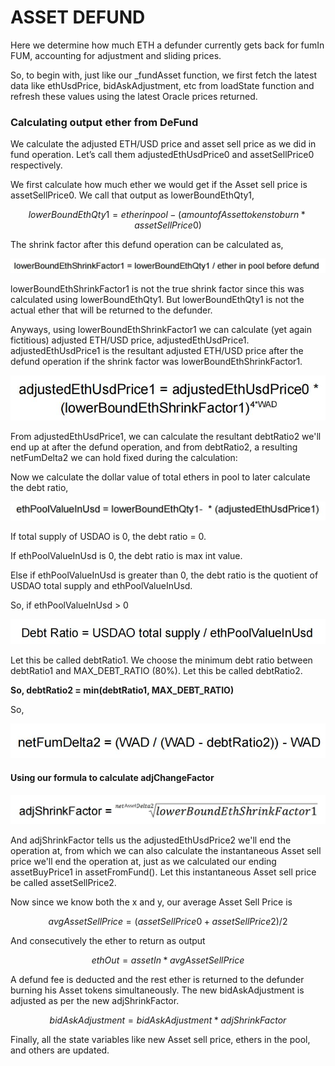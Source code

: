 # ASSET DEFUND

Here we determine how much ETH a defunder currently gets back for fumIn FUM, accounting for adjustment and sliding prices.

So, to begin with, just like our \_fundAsset function, we first fetch the latest data like ethUsdPrice, bidAskAdjustment, etc from loadState function and refresh these values using the latest Oracle prices returned.

### Calculating output ether from DeFund

We calculate the adjusted ETH/USD price and asset sell price as we did in fund operation. Let’s call them adjustedEthUsdPrice0 and assetSellPrice0 respectively.

We first calculate how much ether we would get if the Asset sell price is assetSellPrice0. We call that output as lowerBoundEthQty1,

$$
lowerBoundEthQty1 = ether in pool - (amount of Asset tokens to burn * assetSellPrice0)
$$

The shrink factor after this defund operation can be calculated as,

![](../../../.gitbook/assets/capture%20%289%29.jpg)

lowerBoundEthShrinkFactor1 is not the true shrink factor since this was calculated using lowerBoundEthQty1. But lowerBoundEthQty1 is not the actual ether that will be returned to the defunder.

Anyways, using lowerBoundEthShrinkFactor1 we can calculate \(yet again fictitious\) adjusted ETH/USD price, adjustedEthUsdPrice1. adjustedEthUsdPrice1 is the resultant adjusted ETH/USD price after the defund operation if the shrink factor was lowerBoundEthShrinkFactor1.

![](../../../.gitbook/assets/capture%20%286%29.jpg)

From adjustedEthUsdPrice1, we can calculate the resultant debtRatio2 we'll end up at after the defund operation, and from debtRatio2, a resulting netFumDelta2 we can hold fixed during the calculation:

Now we calculate the dollar value of total ethers in pool to later calculate the debt ratio,

![](../../../.gitbook/assets/capture%20%285%29.jpg)

If total supply of USDAO is 0, the debt ratio = 0. 

If ethPoolValueInUsd is 0, the debt ratio is max int value.

Else if ethPoolValueInUsd is greater than 0, the debt ratio is the quotient of USDAO total supply and ethPoolValueInUsd.

So, if ethPoolValueInUsd &gt; 0

![](../../../.gitbook/assets/capture%20%282%29.jpg)

Let this be called debtRatio1. We choose the minimum debt ratio between debtRatio1 and MAX\_DEBT\_RATIO \(80%\). Let this be called debtRatio2.

**So, debtRatio2 = min\(debtRatio1, MAX\_DEBT\_RATIO\)**

So,

![](../../../.gitbook/assets/capture%20%287%29.jpg)

#### Using our formula to calculate adjChangeFactor

![](../../../.gitbook/assets/capture%20%284%29.jpg)

And adjShrinkFactor tells us the adjustedEthUsdPrice2 we'll end the operation at, from which we can also calculate the instantaneous Asset sell price we'll end the operation at, just as we calculated our ending assetBuyPrice1 in assetFromFund\(\). Let this instantaneous Asset sell price be called assetSellPrice2.

Now since we know both the x and y, our average Asset Sell Price is

$$
avgAssetSellPrice = (assetSellPrice0 + assetSellPrice2) / 2
$$

And consecutively the ether to return as output

$$
ethOut = assetIn * avgAssetSellPrice
$$

A defund fee is deducted and the rest ether is returned to the defunder burning his Asset tokens simultaneously. The new bidAskAdjustment is adjusted as per the new adjShrinkFactor.

$$
bidAskAdjustment = bidAskAdjustment * adjShrinkFactor
$$

Finally, all the state variables like new Asset sell price, ethers in the pool, and others are updated.

